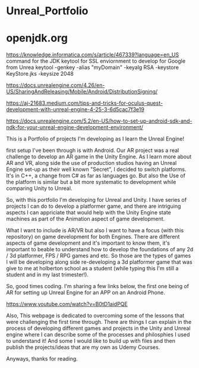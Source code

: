 # Unreal_Portfolio
# openjdk.org


https://knowledge.informatica.com/s/article/467339?language=en_US
command for the JDK keytool for SSL enviornment to develop for Google from Unrea
keytool -genkey -alias "myDomain" -keyalg RSA -keystore KeyStore.jks -keysize 2048

https://docs.unrealengine.com/4.26/en-US/SharingAndReleasing/Mobile/Android/DistributionSigning/

https://aj-21683.medium.com/tips-and-tricks-for-oculus-quest-development-with-unreal-engine-4-25-3-6d5cac7f3e19

https://docs.unrealengine.com/5.2/en-US/how-to-set-up-android-sdk-and-ndk-for-your-unreal-engine-development-environment/


This is a Portfolio of projects I'm developing as I learn the Unreal Engine!

first setup I've been through is with Android. Our AR project was a real challenge to develop an AR game in the Unity Engine. As I learn more about AR and VR, along side the use of production studios having an Unreal Engine set-up as their well known "Secret", I decided to switch platforms. It's in C++, a change from C# as far as languages go. But also the Use of the platform is similar but a bit more systematic to development while comparing Unity to Unreal.

So, with this portfolio I'm developing for Unreal and Unity. I have series of projects I can do to develop a platformer game, and there are intriguing aspects I can appriciate that would help with the Unity Engine state machines as part of the Animation aspect of game development.

What I want to include is AR/VR but also I want to have a focus (with this repository) on game development for both Engines. There are different aspects of game development and it's important to know them, it's important to beable to understand how to develop the foundations of any 2d / 3d platformer, FPS / RPG games and etc. So those are the types of games I will be developing along side re-developing a 3d platformer game that was give to me at holberton school as a student (while typing this I'm still a student and in my last trimester!).

So, good times coding.
I'm sharing a few links below, the first one being of AR for setting up Unreal Engine for an APP on an Android Phone.

https://www.youtube.com/watch?v=B0tD1aidPQE

Also, This webpage is dedicated to overcoming some of the lessons that were challenging the first time through. There are things I can explain in the process of developing different games and projects in the Unity and Unreal engine where I can describe some of the processes and philosphies I used to understand it! And some I would like to build up with files and then publish the projects/ideas that are my own as Udemy Courses.

Anyways, thanks for reading.
